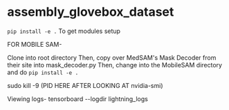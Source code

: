 # assembly_glovebox_dataset

`pip install -e .` To get modules setup

FOR MOBILE SAM-

Clone into root directory
Then, copy over MedSAM's Mask Decoder from their site into mask_decoder.py
Then, change into the MobileSAM directory and do `pip install -e .`

sudo kill -9 (PID HERE AFTER LOOKING AT nvidia-smi)

Viewing logs-
tensorboard --logdir lightning_logs
